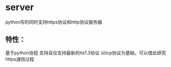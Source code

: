 # server
python写的同时支持https协议和http协议服务器

## 特性： 
基于python协程
支持且仅支持最新的tls1.3协议
以tcp协议为基础，可以借此研究https通信过程 
